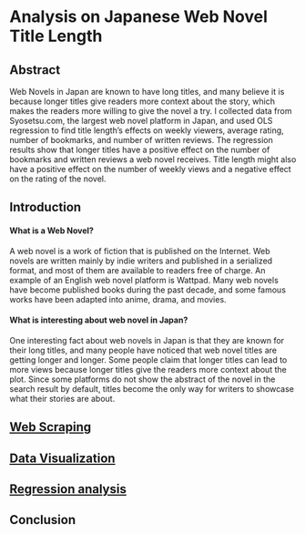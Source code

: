 # Analysis on Japanese Web Novel Title Length

## Abstract
Web Novels in Japan are known to have long titles, and many believe it is because longer titles give readers more context about the story, which makes the readers more willing to give the novel a try. I collected data from Syosetsu.com, the largest web novel platform in Japan, and used OLS regression to find title length’s effects on weekly viewers, average rating, number of bookmarks, and number of written reviews. The regression results show that longer titles have a positive effect on the number of bookmarks and written reviews a web novel receives. Title length might also have a positive effect on the number of weekly views and a negative effect on the rating of the novel.

## Introduction
#### What is a Web Novel?
A web novel is a work of fiction that is published on the Internet. Web novels are written mainly by indie writers and published in a serialized format, and most of them are available to readers free of charge. An example of an English web novel platform is Wattpad. Many web novels have become published books during the past decade, and some famous works have been adapted into anime, drama, and movies.
#### What is interesting about web novel in Japan?
One interesting fact about web novels in Japan is that they are known for their long titles, and many people have noticed that web novel titles are getting longer and longer. Some people claim that longer titles can lead to more views because longer titles give the readers more context about the plot. Since some platforms do not show the abstract of the novel in the search result by default, titles become the only way for writers to showcase what their stories are about. 

## [Web Scraping](https://github.com/fangevalee/Portfolio/blob/94a72217387f805eff18f29bd42f0c5fb78a381e/WebNovel/Web%20Novel%20Web%20Scraping%20with%20Selenium.ipynb)


## [Data Visualization](https://public.tableau.com/views/JapaneseWebNovel2/Dashboard2?:language=en-US&:display_count=n&:origin=viz_share_link)


## [Regression analysis](https://github.com/fangevalee/Portfolio/blob/94a72217387f805eff18f29bd42f0c5fb78a381e/WebNovel/Web%20Novel%20Regression%20Analysis.ipynb)


## Conclusion
